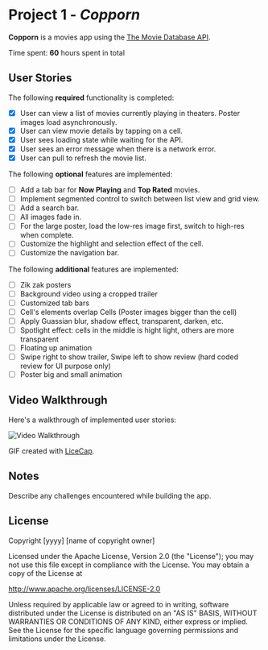 # Project 1 - *Copporn*

**Copporn** is a movies app using the [The Movie Database API](http://docs.themoviedb.apiary.io/#).

Time spent: **60** hours spent in total

## User Stories

The following **required** functionality is completed:

- [x] User can view a list of movies currently playing in theaters. Poster images load asynchronously.
- [x] User can view movie details by tapping on a cell.
- [x] User sees loading state while waiting for the API.
- [x] User sees an error message when there is a network error.
- [x] User can pull to refresh the movie list.

The following **optional** features are implemented:

- [ ] Add a tab bar for **Now Playing** and **Top Rated** movies.
- [ ] Implement segmented control to switch between list view and grid view.
- [ ] Add a search bar.
- [ ] All images fade in.
- [ ] For the large poster, load the low-res image first, switch to high-res when complete.
- [ ] Customize the highlight and selection effect of the cell.
- [ ] Customize the navigation bar.

The following **additional** features are implemented:
- [ ] Zik zak posters
- [ ] Background video using a cropped trailer
- [ ] Customized tab bars
- [ ] Cell's elements overlap Cells (Poster images bigger than the cell)
- [ ] Apply Guassian blur, shadow effect, transparent, darken, etc.
- [ ] Spotlight effect: cells in the middle is hight light, others are more transparent
- [ ] Floating up animation
- [ ] Swipe right to show trailer, Swipe left to show review (hard coded review for UI purpose only)
- [ ] Poster big and small animation

## Video Walkthrough

Here's a walkthrough of implemented user stories:

<img src='https://github.com/vader1359/CoppornIOS/blob/master/Copporn.gif' title='Video Walkthrough' width='' alt='Video Walkthrough' />

GIF created with [LiceCap](http://www.cockos.com/licecap/).

## Notes

Describe any challenges encountered while building the app.

## License

Copyright [yyyy] [name of copyright owner]

Licensed under the Apache License, Version 2.0 (the "License");
you may not use this file except in compliance with the License.
You may obtain a copy of the License at

http://www.apache.org/licenses/LICENSE-2.0

Unless required by applicable law or agreed to in writing, software
distributed under the License is distributed on an "AS IS" BASIS,
WITHOUT WARRANTIES OR CONDITIONS OF ANY KIND, either express or implied.
See the License for the specific language governing permissions and
limitations under the License.
